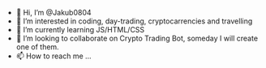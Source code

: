 - 👋 Hi, I’m @Jakub0804
- 👀 I’m interested in coding, day-trading, cryptocarrencies and travelling
- 🌱 I’m currently learning JS/HTML/CSS
- 💞️ I’m looking to collaborate on Crypto Trading Bot, someday I will create one of them. 
- 📫 How to reach me ...

<!---
Jakub0804/Jakub0804 is a ✨ special ✨ repository because its `README.md` (this file) appears on your GitHub profile.
You can click the Preview link to take a look at your changes.
--->
